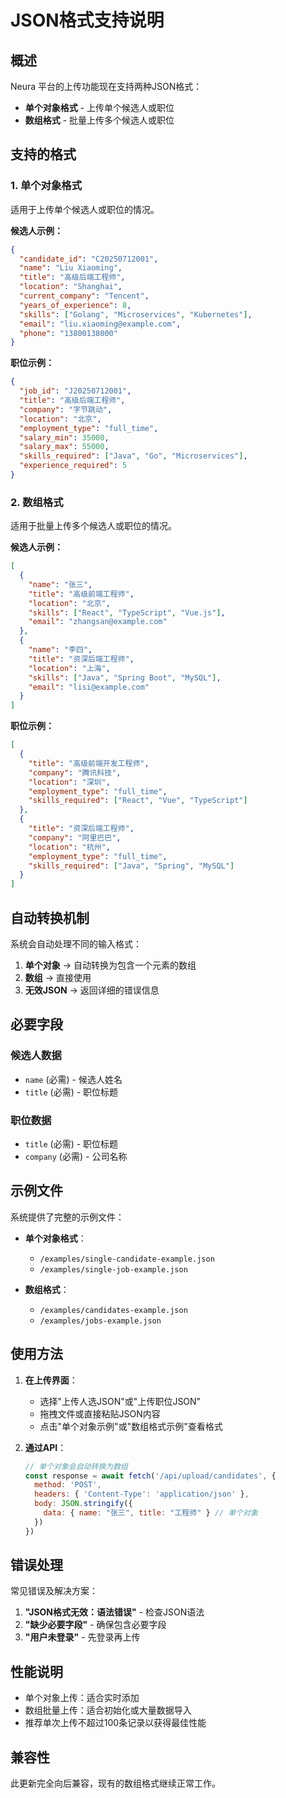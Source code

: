 # JSON格式支持说明

## 概述

Neura 平台的上传功能现在支持两种JSON格式：
- **单个对象格式** - 上传单个候选人或职位
- **数组格式** - 批量上传多个候选人或职位

## 支持的格式

### 1. 单个对象格式

适用于上传单个候选人或职位的情况。

**候选人示例：**
```json
{
  "candidate_id": "C20250712001",
  "name": "Liu Xiaoming",
  "title": "高级后端工程师",
  "location": "Shanghai",
  "current_company": "Tencent",
  "years_of_experience": 8,
  "skills": ["Golang", "Microservices", "Kubernetes"],
  "email": "liu.xiaoming@example.com",
  "phone": "13800138000"
}
```

**职位示例：**
```json
{
  "job_id": "J20250712001",
  "title": "高级后端工程师",
  "company": "字节跳动",
  "location": "北京",
  "employment_type": "full_time",
  "salary_min": 35000,
  "salary_max": 55000,
  "skills_required": ["Java", "Go", "Microservices"],
  "experience_required": 5
}
```

### 2. 数组格式

适用于批量上传多个候选人或职位的情况。

**候选人示例：**
```json
[
  {
    "name": "张三",
    "title": "高级前端工程师",
    "location": "北京",
    "skills": ["React", "TypeScript", "Vue.js"],
    "email": "zhangsan@example.com"
  },
  {
    "name": "李四",
    "title": "资深后端工程师",
    "location": "上海",
    "skills": ["Java", "Spring Boot", "MySQL"],
    "email": "lisi@example.com"
  }
]
```

**职位示例：**
```json
[
  {
    "title": "高级前端开发工程师",
    "company": "腾讯科技",
    "location": "深圳",
    "employment_type": "full_time",
    "skills_required": ["React", "Vue", "TypeScript"]
  },
  {
    "title": "资深后端工程师",
    "company": "阿里巴巴",
    "location": "杭州",
    "employment_type": "full_time",
    "skills_required": ["Java", "Spring", "MySQL"]
  }
]
```

## 自动转换机制

系统会自动处理不同的输入格式：

1. **单个对象** → 自动转换为包含一个元素的数组
2. **数组** → 直接使用
3. **无效JSON** → 返回详细的错误信息

## 必要字段

### 候选人数据
- `name` (必需) - 候选人姓名
- `title` (必需) - 职位标题

### 职位数据
- `title` (必需) - 职位标题
- `company` (必需) - 公司名称

## 示例文件

系统提供了完整的示例文件：

- **单个对象格式**：
  - `/examples/single-candidate-example.json`
  - `/examples/single-job-example.json`

- **数组格式**：
  - `/examples/candidates-example.json`
  - `/examples/jobs-example.json`

## 使用方法

1. **在上传界面**：
   - 选择"上传人选JSON"或"上传职位JSON"
   - 拖拽文件或直接粘贴JSON内容
   - 点击"单个对象示例"或"数组格式示例"查看格式

2. **通过API**：
   ```javascript
   // 单个对象会自动转换为数组
   const response = await fetch('/api/upload/candidates', {
     method: 'POST',
     headers: { 'Content-Type': 'application/json' },
     body: JSON.stringify({ 
       data: { name: "张三", title: "工程师" } // 单个对象
     })
   })
   ```

## 错误处理

常见错误及解决方案：

1. **"JSON格式无效：语法错误"** - 检查JSON语法
2. **"缺少必要字段"** - 确保包含必要字段
3. **"用户未登录"** - 先登录再上传

## 性能说明

- 单个对象上传：适合实时添加
- 数组批量上传：适合初始化或大量数据导入
- 推荐单次上传不超过100条记录以获得最佳性能

## 兼容性

此更新完全向后兼容，现有的数组格式继续正常工作。 